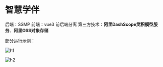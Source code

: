 # 智慧学伴

后端：SSMP
前端：vue3
前后端分离
第三方技术：**阿里DashScope灵积模型服务**、**阿里OSS对象存储**

部分运行示例：

![h1](E:\Study\智慧学伴-三个诸葛亮\源码\assets\h1.png)

![h2](E:\Study\智慧学伴-三个诸葛亮\源码\assets\h2.png)